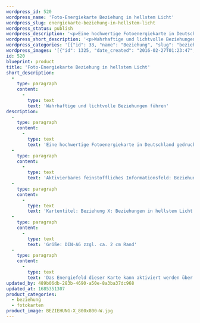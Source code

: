 ```yaml
---
wordpress_id: 520
wordpress_name: 'Foto-Energiekarte Beziehung in hellstem Licht'
wordpress_slug: energiekarte-beziehung-in-hellstem-licht
wordpress_status: publish
wordpress_description: '<p>Eine hochwertige Fotoenergiekarte in Deutschland gedruckt und in Handarbeit laminiert.  Sie ist in Postkartengröße (DIN-A6) gut zu transportieren und kann auch auf den Körper aufgelegt werden.</p><p>Aktivierbares feinstoffliches Informationsfeld: Beziehung - Wahrheit - Konsequenz: Beziehungen so gestalten, dass sie Ausdruck von Wahrheit, Stimmigkeit und Freiwilligkeit sind. Hierzu bedarf es in manchen Fällen Mut und Konsequenz, um gewohnte Bahnen zu ändern. Neue Beziehungen in Wahrhaftigkeit knüpfen, bestehende Beziehungen ändern.</p><p>Kartentitel: Beziehung X: Beziehungen in hellstem Licht. Reihe: Beziehung. Schwingung: Bordeaux</p><p>Größe: DIN-A6 zzgl. ca. 2 cm Rand<br />Andere Formate sind individuell für Sie innerhalb weniger Tage herstellbar. Bitte kontaktieren Sie uns hierfür unter <a href="mailto:info@elvedenverlag.de">info@elvedenverlag.de</a>.</p><p><a href="https://my.feenbaum.de/anwendung-energiebilder-foto-laminiert/">Anwendungshinweise</a></p><p>Das Energiefeld dieser Karte kann aktiviert werden über das bewusste Konzentrieren auf das Lichte (im Sinne von Wahrheit) in den eigenen Beziehungen. Bitte beachten Sie, dass jeweils nur der Teil des Kartenenergiefeldes von Ihnen aktiviert werden kann, der für Sie jeweils stimmig ist. Fragen zur Energiefeldtechnik beantworten wir Ihnen gerne persönlich, in unseren Verlagsstunden und Kursen.</p>'
wordpress_short_description: '<p>Wahrhaftige und lichtvolle Beziehungen führen<br /><em>Hinweis: Das Wasserzeichen „Elveden Verlag Energiebild“ wird nicht mit gedruckt</em></p>'
wordpress_categories: '[{"id": 33, "name": "Beziehung", "slug": "beziehung"}, {"id": 23, "name": "Fotokarten", "slug": "fotokarten"}]'
wordpress_images: '[{"id": 1325, "date_created": "2016-02-27T01:23:47", "date_created_gmt": "2016-02-26T23:23:47", "date_modified": "2016-02-27T01:23:47", "date_modified_gmt": "2016-02-26T23:23:47", "src": "https://my.feenbaum.de/wp-content/uploads/2016/02/BEZIEHUNG-X_800x800-W.jpg", "name": "BEZIEHUNG-X_800x800-W", "alt": ""}]'
id: 520
blueprint: product
title: 'Foto-Energiekarte Beziehung in hellstem Licht'
short_description:
  -
    type: paragraph
    content:
      -
        type: text
        text: 'Wahrhaftige und lichtvolle Beziehungen führen'
description:
  -
    type: paragraph
    content:
      -
        type: text
        text: 'Eine hochwertige Fotoenergiekarte in Deutschland gedruckt und in Handarbeit laminiert.  Sie ist in Postkartengröße (DIN-A6) gut zu transportieren und kann auch auf den Körper aufgelegt werden.'
  -
    type: paragraph
    content:
      -
        type: text
        text: 'Aktivierbares feinstoffliches Informationsfeld: Beziehung - Wahrheit - Konsequenz: Beziehungen so gestalten, dass sie Ausdruck von Wahrheit, Stimmigkeit und Freiwilligkeit sind. Hierzu bedarf es in manchen Fällen Mut und Konsequenz, um gewohnte Bahnen zu ändern. Neue Beziehungen in Wahrhaftigkeit knüpfen, bestehende Beziehungen ändern.'
  -
    type: paragraph
    content:
      -
        type: text
        text: 'Kartentitel: Beziehung X: Beziehungen in hellstem Licht. Reihe: Beziehung. Schwingung: Bordeaux'
  -
    type: paragraph
    content:
      -
        type: text
        text: 'Größe: DIN-A6 zzgl. ca. 2 cm Rand'
  -
    type: paragraph
    content:
      -
        type: text
        text: 'Das Energiefeld dieser Karte kann aktiviert werden über das bewusste Konzentrieren auf das Lichte (im Sinne von Wahrheit) in den eigenen Beziehungen. Bitte beachten Sie, dass jeweils nur der Teil des Kartenenergiefeldes von Ihnen aktiviert werden kann, der für Sie jeweils stimmig ist. Fragen zur Energiefeldtechnik beantworten wir Ihnen gerne persönlich, in unseren Verlagsstunden und Kursen.'
updated_by: 489b06db-283b-4690-a50e-8a3ba37dc968
updated_at: 1685351307
product_categories:
  - beziehung
  - fotokarten
product_image: BEZIEHUNG-X_800x800-W.jpg
---
```

